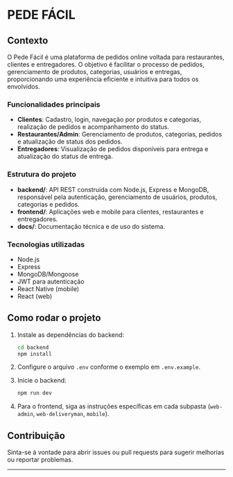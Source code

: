 # PEDE FÁCIL

## Contexto

O Pede Fácil é uma plataforma de pedidos online voltada para restaurantes, clientes e entregadores. O objetivo é facilitar o processo de pedidos, gerenciamento de produtos, categorias, usuários e entregas, proporcionando uma experiência eficiente e intuitiva para todos os envolvidos.

### Funcionalidades principais

- **Clientes**: Cadastro, login, navegação por produtos e categorias, realização de pedidos e acompanhamento do status.
- **Restaurantes/Admin**: Gerenciamento de produtos, categorias, pedidos e atualização de status dos pedidos.
- **Entregadores**: Visualização de pedidos disponíveis para entrega e atualização do status de entrega.

### Estrutura do projeto

- **backend/**: API REST construída com Node.js, Express e MongoDB, responsável pela autenticação, gerenciamento de usuários, produtos, categorias e pedidos.
- **frontend/**: Aplicações web e mobile para clientes, restaurantes e entregadores.
- **docs/**: Documentação técnica e de uso do sistema.

### Tecnologias utilizadas

- Node.js
- Express
- MongoDB/Mongoose
- JWT para autenticação
- React Native (mobile)
- React (web)

## Como rodar o projeto

1. Instale as dependências do backend:

   ```sh
   cd backend
   npm install
   ```
2. Configure o arquivo `.env` conforme o exemplo em `.env.example`.
3. Inicie o backend:

   ```sh
   npm run dev
   ```
4. Para o frontend, siga as instruções específicas em cada subpasta (`web-admin`, `web-deliveryman`, `mobile`).

## Contribuição

Sinta-se à vontade para abrir issues ou pull requests para sugerir melhorias ou reportar problemas.

---
